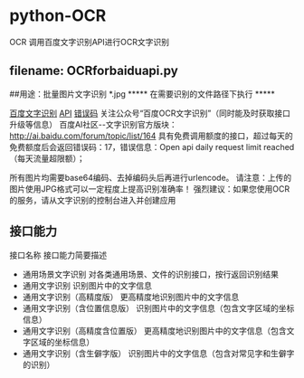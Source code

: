 # python-OCR
OCR 调用百度文字识别API进行OCR文字识别
## filename: OCRforbaiduapi.py
##用途：批量图片文字识别 *.jpg
***** 在需要识别的文件路径下执行 *****
 
[百度文字识别](http://ai.baidu.com/tech/ocr)
[API](https://console.bce.baidu.com/ai/?fromai=1#/ai/ocr/app/detail~appId=734442)
[错误码](http://ai.baidu.com/docs#/OCR-Python-SDK/78293940)
关注公众号“百度OCR文字识别”（同时能及时获取接口升级等信息）
百度AI社区--文字识别官方版块：http://ai.baidu.com/forum/topic/list/164
具有免费调用额度的接口，超过每天的免费额度后会返回错误码：17，错误信息：Open api daily request limit reached（每天流量超限额）；

所有图片均需要base64编码、去掉编码头后再进行urlencode。
请注意：上传的图片使用JPG格式可以一定程度上提高识别准确率！
强烈建议：如果您使用OCR的服务，请从文字识别的控制台进入并创建应用
## 接口能力
接口名称	接口能力简要描述
- 通用场景文字识别	对各类通用场景、文件的识别接口，按行返回识别结果
- 通用文字识别	识别图片中的文字信息
- 通用文字识别（高精度版）	更高精度地识别图片中的文字信息
- 通用文字识别（含位置信息版）	识别图片中的文字信息（包含文字区域的坐标信息）
- 通用文字识别（高精度含位置版）	更高精度地识别图片中的文字信息（包含文字区域的坐标信息）
- 通用文字识别（含生僻字版）	识别图片中的文字信息（包含对常见字和生僻字的识别）
